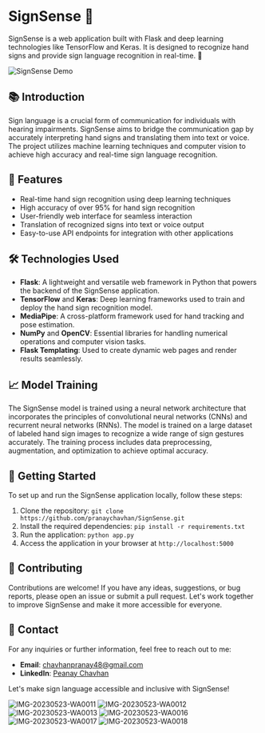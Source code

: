 <!-- SignSense README File -->

# SignSense 🤟

SignSense is a web application built with Flask and deep learning technologies like TensorFlow and Keras. It is designed to recognize hand signs and provide sign language recognition in real-time. 🚀

![SignSense Demo](demo.gif)

## 📚 Introduction

Sign language is a crucial form of communication for individuals with hearing impairments. SignSense aims to bridge the communication gap by accurately interpreting hand signs and translating them into text or voice. The project utilizes machine learning techniques and computer vision to achieve high accuracy and real-time sign language recognition.

## 🌟 Features

- Real-time hand sign recognition using deep learning techniques
- High accuracy of over 95% for hand sign recognition
- User-friendly web interface for seamless interaction
- Translation of recognized signs into text or voice output
- Easy-to-use API endpoints for integration with other applications

## 🛠️ Technologies Used

- **Flask**: A lightweight and versatile web framework in Python that powers the backend of the SignSense application.
- **TensorFlow** and **Keras**: Deep learning frameworks used to train and deploy the hand sign recognition model.
- **MediaPipe**: A cross-platform framework used for hand tracking and pose estimation.
- **NumPy** and **OpenCV**: Essential libraries for handling numerical operations and computer vision tasks.
- **Flask Templating**: Used to create dynamic web pages and render results seamlessly.

## 📈 Model Training

The SignSense model is trained using a neural network architecture that incorporates the principles of convolutional neural networks (CNNs) and recurrent neural networks (RNNs). The model is trained on a large dataset of labeled hand sign images to recognize a wide range of sign gestures accurately. The training process includes data preprocessing, augmentation, and optimization to achieve optimal accuracy.

## 🚀 Getting Started

To set up and run the SignSense application locally, follow these steps:

1. Clone the repository: `git clone https://github.com/pranaychavhan/SignSense.git`
2. Install the required dependencies: `pip install -r requirements.txt`
3. Run the application: `python app.py`
4. Access the application in your browser at `http://localhost:5000`

## 🤝 Contributing

Contributions are welcome! If you have any ideas, suggestions, or bug reports, please open an issue or submit a pull request. Let's work together to improve SignSense and make it more accessible for everyone.



## 📧 Contact

For any inquiries or further information, feel free to reach out to me:

- **Email**: chavhanpranay48@gmail.com
- **LinkedIn**: [Peanay Chavhan](https://www.linkedin.com/in/pranay_chavhan)

Let's make sign language accessible and inclusive with SignSense!

![IMG-20230523-WA0011](https://github.com/PranayChavhan/BookMyFlight/assets/85397500/739269eb-0c41-4cf9-99b0-a7f2d7154d59)
![IMG-20230523-WA0012](https://github.com/PranayChavhan/BookMyFlight/assets/85397500/372a749f-4801-4e1b-85b4-528d9d5e0c17)
![IMG-20230523-WA0013](https://github.com/PranayChavhan/BookMyFlight/assets/85397500/3b92c9b0-b542-4fe7-870a-3f6abf643fe4)
![IMG-20230523-WA0016](https://github.com/PranayChavhan/BookMyFlight/assets/85397500/26337f3c-9161-4dad-8d7f-339bbdb4e527)
![IMG-20230523-WA0017](https://github.com/PranayChavhan/BookMyFlight/assets/85397500/bca2f99b-2b83-4364-bad2-f4fe88fa167a)
![IMG-20230523-WA0018](https://github.com/PranayChavhan/BookMyFlight/assets/85397500/970cab04-6aa1-4654-8565-8ea90ce1a2d3)

